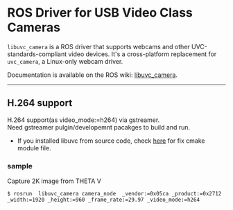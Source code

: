 ROS Driver for USB Video Class Cameras
======================================

`libuvc_camera` is a ROS driver that supports webcams and other UVC-standards-compliant video devices.
It's a cross-platform replacement for `uvc_camera`, a Linux-only webcam driver.

Documentation is available on the ROS wiki: [libuvc_camera](http://wiki.ros.org/libuvc_camera).


---
## H.264 support
H.264 support(as video_mode:=h264) via gstreamer.<br>
Need gstreamer pulgin/developemnt pacakges to build and run.

* If you installed libuvc from source code, check [here](https://github.com/nickel110/libuvc/commit/8b58a694e4cdedd6dc09031398e927c3092f1b70) for fix cmake module file.

### sample
Capture 2K image from THETA V
```
$ rosrun  libuvc_camera camera_node  _vendor:=0x05ca _product:=0x2712 _width:=1920 _height:=960 _frame_rate:=29.97 _video_mode:=h264
```
